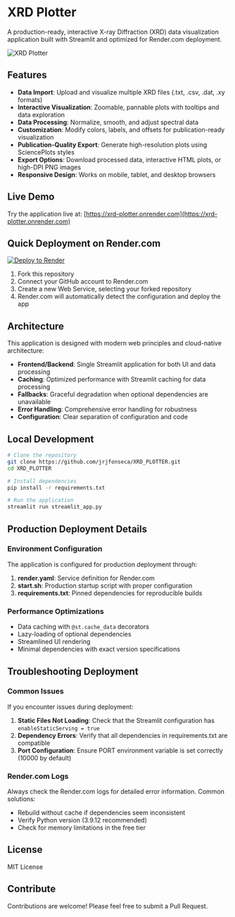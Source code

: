 # XRD Plotter

A production-ready, interactive X-ray Diffraction (XRD) data visualization application built with Streamlit and optimized for Render.com deployment.

![XRD Plotter](https://raw.githubusercontent.com/jrjfonseca/XRD_PLOTTER/main/xrd-plotter-screenshot.png)

## Features

- **Data Import**: Upload and visualize multiple XRD files (.txt, .csv, .dat, .xy formats)
- **Interactive Visualization**: Zoomable, pannable plots with tooltips and data exploration
- **Data Processing**: Normalize, smooth, and adjust spectral data
- **Customization**: Modify colors, labels, and offsets for publication-ready visualization
- **Publication-Quality Export**: Generate high-resolution plots using SciencePlots styles
- **Export Options**: Download processed data, interactive HTML plots, or high-DPI PNG images
- **Responsive Design**: Works on mobile, tablet, and desktop browsers

## Live Demo

Try the application live at: [https://xrd-plotter.onrender.com](https://xrd-plotter.onrender.com)

## Quick Deployment on Render.com

[![Deploy to Render](https://render.com/images/deploy-to-render-button.svg)](https://render.com/deploy)

1. Fork this repository
2. Connect your GitHub account to Render.com
3. Create a new Web Service, selecting your forked repository
4. Render.com will automatically detect the configuration and deploy the app

## Architecture

This application is designed with modern web principles and cloud-native architecture:

- **Frontend/Backend**: Single Streamlit application for both UI and data processing
- **Caching**: Optimized performance with Streamlit caching for data processing
- **Fallbacks**: Graceful degradation when optional dependencies are unavailable
- **Error Handling**: Comprehensive error handling for robustness
- **Configuration**: Clear separation of configuration and code

## Local Development

```bash
# Clone the repository
git clone https://github.com/jrjfonseca/XRD_PLOTTER.git
cd XRD_PLOTTER

# Install dependencies
pip install -r requirements.txt

# Run the application
streamlit run streamlit_app.py
```

## Production Deployment Details

### Environment Configuration

The application is configured for production deployment through:

1. **render.yaml**: Service definition for Render.com
2. **start.sh**: Production startup script with proper configuration
3. **requirements.txt**: Pinned dependencies for reproducible builds

### Performance Optimizations

- Data caching with `@st.cache_data` decorators
- Lazy-loading of optional dependencies
- Streamlined UI rendering
- Minimal dependencies with exact version specifications

## Troubleshooting Deployment

### Common Issues

If you encounter issues during deployment:

1. **Static Files Not Loading**: Check that the Streamlit configuration has `enableStaticServing = true`
2. **Dependency Errors**: Verify that all dependencies in requirements.txt are compatible
3. **Port Configuration**: Ensure PORT environment variable is set correctly (10000 by default)

### Render.com Logs

Always check the Render.com logs for detailed error information. Common solutions:

- Rebuild without cache if dependencies seem inconsistent
- Verify Python version (3.9.12 recommended)
- Check for memory limitations in the free tier

## License

MIT License

## Contribute

Contributions are welcome! Please feel free to submit a Pull Request. 